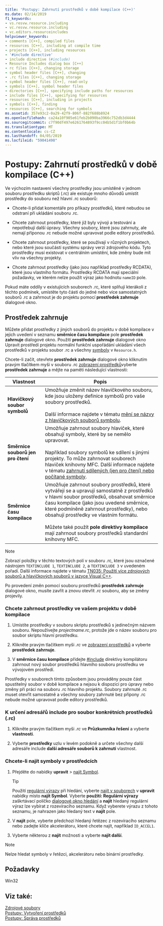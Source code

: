 ```yaml
---
title: 'Postupy: Zahrnutí prostředků v době kompilace (C++)'
ms.date: 02/14/2019
f1_keywords:
- vs.resvw.resource.including
- vc.resvw.resource.including
- vc.editors.resourceincludes
helpviewer_keywords:
- comments [C++], compiled files
- resources [C++], including at compile time
- projects [C++], including resources
- '#include directive'
- include directive (#include)
- Resource Includes dialog box [C++]
- rc files [C++], changing storage
- symbol header files [C++], changing
- .rc files [C++], changing storage
- symbol header files [C++], read-only
- symbols [C++], symbol header files
- directories [C++], specifying include paths for resources
- include files [C++], specifying for resources
- resources [C++], including in projects
- symbols [C++], finding
- resources [C++], searching for symbols
ms.assetid: 357e93c2-0a29-42f9-806f-882f688b8924
ms.openlocfilehash: ca24a10f905e61feb2b090ba3966c752db3d4444
ms.sourcegitcommit: c7f90df497e6261764893f9cc04b5d1f1bf0b64b
ms.translationtype: MT
ms.contentlocale: cs-CZ
ms.lasthandoff: 04/05/2019
ms.locfileid: "59041498"
---
```

# <a name="how-to-include-resources-at-compile-time-c"></a>Postupy: Zahrnutí prostředků v době kompilace (C++)

Ve výchozím nastavení všechny prostředky jsou umístěné v jednom souboru prostředku skriptů (.rc) ale existuje mnoho důvodů umístit prostředky do souboru než hlavní .rc souborů:

- Chcete-li přidat komentáře pro příkazy prostředků, které nebudou se odstraní při ukládání souboru .rc.

- Chcete zahrnout prostředky, které již byly vývoji a testování a nepotřebují další úpravy. Všechny soubory, které jsou zahrnuty, ale nemají příponou .rc nebude možné upravovat podle editory prostředků.

- Chcete zahrnout prostředky, které se používají v různých projektech, nebo které jsou součástí systému správy verzí zdrojového kódu. Tyto prostředky musí existovat v centrálním umístění, kde změny bude mít vliv na všechny projekty.

- Chcete zahrnout prostředky (jako jsou například prostředky RCDATA), které jsou vlastního formátu. Prostředky RCDATA mají speciální požadavky, ve kterém nelze použít výraz jako hodnotu `nameID` pole.

Pokud máte oddíly v existujících souborech .rc, které splňují kterákoli z těchto podmínek, umístěte tyto části do jedné nebo více samostatných souborů .rc a zahrnout je do projektu pomocí **prostředek zahrnuje** dialogové okno.

## <a name="resource-includes"></a>Prostředek zahrnuje

Můžete přidat prostředky z jiných souborů do projektu v době kompilace v jejich uvedení v seznamu **směrnice času kompilace** pole **prostředek zahrnuje** dialogové okno. Použití **prostředek zahrnuje** dialogové okno Upravit prostředí projektu normální funkční uspořádání ukládání všech prostředků v projektu soubor .rc a všechny [symboly](../windows/symbols-resource-identifiers.md) v `Resource.h`.

Chcete-li začít, otevřete **prostředek zahrnuje** dialogové okno kliknutím pravým tlačítkem myši v souboru .rc [zobrazení prostředků](how-to-create-a-resource-script-file.md#create-resources)vyberte **prostředek zahrnuje** a mějte na paměti následující vlastnosti:

| Vlastnost | Popis |
|---|---|
| **Hlavičkový soubor symbolů** | Umožňuje změnit název hlavičkového souboru, kde jsou uloženy definice symbolů pro vaše soubory prostředků.<br/><br/>Další informace najdete v tématu [mění se názvy z hlavičkových souborů symbolu](../windows/changing-the-names-of-symbol-header-files.md). |
| **Směrnice souborů jen pro čtení** | Umožňuje zahrnout soubory hlaviček, které obsahují symboly, které by se nemělo upravovat.<br/><br/>Například soubory symbolů ke sdílení s jinými projekty. To může zahrnovat souborech hlaviček knihovny MFC. Další informace najdete v tématu [zahrnutí sdílených (jen pro čtení) nebo počítané symboly](../windows/including-shared-read-only-or-calculated-symbols.md). |
| **Směrnice času kompilace** | Umožňuje zahrnout soubory prostředků, které vytvářejí se a upravují samostatně z prostředků v hlavní soubor prostředků, obsahovat směrnice času kompilace (jako jsou uvedené směrnice, které podmíněně zahrnout prostředky), nebo obsahují prostředky ve vlastním formátu.<br/><br/>Můžete také použít **pole direktivy kompilace** mají zahrnout soubory prostředků standardní knihovny MFC. |

> [!NOTE]
> Zobrazí položky v těchto textových polí v souboru .rc, které jsou označené nástrojem `TEXTINCLUDE 1`, `TEXTINCLUDE 2`, a `TEXTINCLUDE 3` v uvedeném pořadí. Další informace najdete v tématu [TN035: Použití více zdrojových souborů a hlavičkových souborů v jazyce Visual C++](../mfc/tn035-using-multiple-resource-files-and-header-files-with-visual-cpp.md).

Po provedení změn pomocí souboru prostředků **prostředek zahrnuje** dialogové okno, musíte zavřít a znovu otevřít *.rc* souboru, aby se změny projevily.

### <a name="to-include-resources-in-your-project-at-compile-time"></a>Chcete zahrnout prostředky ve vašem projektu v době kompilace

1. Umístíte prostředky v souboru skriptu prostředků s jedinečným názvem souboru. Nepoužívejte *projectname.rc*, protože jde o název souboru pro soubor skriptu hlavní prostředku.

1. Klikněte pravým tlačítkem myši *.rc* ve [zobrazení prostředků](how-to-create-a-resource-script-file.md#create-resources) a vyberte **prostředek zahrnuje**.

1. V **směrnice času kompilace** přidejte [#include](../preprocessor/hash-include-directive-c-cpp.md) direktivy kompilátoru zahrnout nový soubor prostředků hlavního souboru prostředku ve vývojovém prostředí.

Prostředky v souborech tímto způsobem jsou prováděny pouze část spustitelný soubor v době kompilace a nejsou k dispozici pro úpravy nebo změny při práci na souboru .rc hlavního projektu. Soubory zahrnuté .rc muset otevřít samostatně a všechny soubory zahrnuté bez přípony .rc nebude možné upravovat podle editory prostředků.

### <a name="to-specify-include-directories-for-a-specific-resource-rc-file"></a>K určení adresářů include pro soubor konkrétních prostředků (.rc)

1. Klikněte pravým tlačítkem myši *.rc* ve **Průzkumníka řešení** a vyberte **vlastnosti**.

1. Vyberte **prostředky** uzlu v levém podokně a určete všechny další adresáře include **další adresáře souborů k zahrnutí** vlastnost.

### <a name="to-find-symbols-in-resources"></a>Chcete-li najít symboly v prostředcích

1. Přejděte do nabídky **upravit** > [najít Symbol](/visualstudio/ide/go-to).

   > [!TIP]
   > Použití [regulární výrazy](/visualstudio/ide/using-regular-expressions-in-visual-studio) při hledání, vyberte [najít v souborech](/visualstudio/ide/reference/find-command) v **upravit** nabídky místo **najít Symbol**. Vyberte **použití: Regulární výrazy** zaškrtávací políčko [dialogové okno hledání](/visualstudio/ide/finding-and-replacing-text) a **najít** hledaný regulární výraz lze vybírat z rozevíracího seznamu. Když vyberete výrazu z tohoto seznamu, je nahrazen jako hledaný text v **najít** pole.

1. V **najít** pole, vyberte předchozí hledaný řetězec z rozevíracího seznamu nebo zadejte klíče akcelerátoru, které chcete najít, například `ID_ACCEL1`.

1. Vyberte některou z **najít** možnosti a vyberte **najít další**.

> [!NOTE]
> Nelze hledat symboly v řetězci, akcelerátoru nebo binární prostředky.

## <a name="requirements"></a>Požadavky

Win32

## <a name="see-also"></a>Viz také:

[Zdrojové soubory](../windows/resource-files-visual-studio.md)<br/>
[Postupy: Vytvoření prostředků](../windows/how-to-create-a-resource-script-file.md)<br/>
[Postupy: Správa prostředků](../windows/how-to-copy-resources.md)<br/>